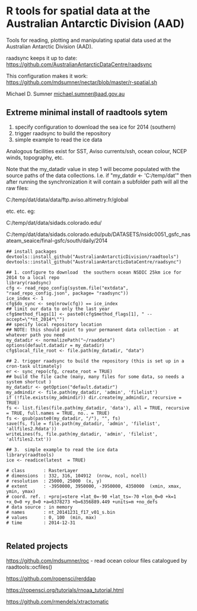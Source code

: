 # R tools for spatial data at the Australian Antarctic Division (AAD)

Tools for reading, plotting and manipulating spatial data used at the Australian Antarctic Division (AAD).

raadsync keeps it up to date:  https://github.com/AustralianAntarcticDataCentre/raadsync

This configuration makes it work: https://github.com/mdsumner/nectar/blob/master/r-spatial.sh

Michael D. Sumner michael.sumner@aad.gov.au


Extreme minimal install of raadtools sytem
--------------------------------

 1. specify configuration to download the sea ice for 2014 (southern)
 2. trigger raadsync to build the repository
 3.  simple example to read the ice data

Analogous facilities exist for SST, Aviso currents/ssh, ocean colour, NCEP winds, topography, etc. 

Note that the my_datadir value in step 1 will become populated with the source paths of the data collections. I.e. if "my_datdir <- 'C:/temp/dat'" then after running the synchronization it will contain a subfolder path will all the raw files: 

C:/temp/dat/data/data/ftp.aviso.altimetry.fr/global

etc. etc. eg: 

C:/temp/dat/data/sidads.colorado.edu/

C:/temp/dat/data/sidads.colorado.edu/pub/DATASETS/nsidc0051_gsfc_nasateam_seaice/final-gsfc/south/daily/2014

```{r,eval=FALSE}
## install packages
devtools::install_github("AustralianAntarcticDivision/raadtools")
devtools::install_github("AustralianAntarcticDataCentre/raadsync")

## 1. configure to download  the southern ocean NSDIC 25km ice for 2014 to a local repo 
library(raadsync)
cfg <- read_repo_config(system.file("extdata", "raad_repo_config.json", package= "raadsync"))
ice_index <- 1
cfg$do_sync <- seq(nrow(cfg)) == ice_index
## limit our data to only the last year
cfg$method_flags[1] <- paste0(cfg$method_flags[1], " --accept=\"*nt_2014*\"")
## specify local repository location
## NOTE: this should point to your permanent data collection - at whatever path you need
my_datadir <- normalizePath("~/raaddata")
options(default.datadir = my_datadir)
cfg$local_file_root <- file.path(my_datadir, "data")

## 2. trigger raadsync to build the repository (this is set up in a cron-task ultimately)
er <- sync_repo(cfg, create_root = TRUE)
## build the file cache (many, many files for some data, so needs a system shortcut )
my_datadir <- getOption("default.datadir")
my_admindir <- file.path(my_datadir, 'admin', 'filelist')
if (!file.exists(my_admindir)) dir.create(my_admindir, recursive = TRUE)
fs <- list.files(file.path(my_datadir, 'data'), all = TRUE, recursive = TRUE, full.names = TRUE, no.. = TRUE)
fs <- gsub(paste0(my_datadir, "/"), "", fs)
save(fs, file = file.path(my_datadir, 'admin', 'filelist', 'allfiles2.Rdata'))
writeLines(fs, file.path(my_datadir, 'admin', 'filelist', 'allfiles2.txt'))

## 3.  simple example to read the ice data
library(raadtools)
ice <- readice(latest  = TRUE)

# class       : RasterLayer 
# dimensions  : 332, 316, 104912  (nrow, ncol, ncell)
# resolution  : 25000, 25000  (x, y)
# extent      : -3950000, 3950000, -3950000, 4350000  (xmin, xmax, ymin, ymax)
# coord. ref. : +proj=stere +lat_0=-90 +lat_ts=-70 +lon_0=0 +k=1 +x_0=0 +y_0=0 +a=6378273 +b=6356889.449 +units=m +no_defs 
# data source : in memory
# names       : nt_20141231_f17_v01_s.bin 
# values      : 0, 100  (min, max)
# time        : 2014-12-31


```

Related projects
------------------------------

https://github.com/mdsumner/roc - read ocean colour files catalogued by raadtools::ocfiles()

https://github.com/ropensci/rerddap

https://ropensci.org/tutorials/rnoaa_tutorial.html

https://github.com/rmendels/xtractomatic



